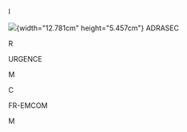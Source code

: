 I

![](Pictures/10000201000001EE000000D3241AAA9B99F22F6E.png){width="12.781cm"
height="5.457cm"} ADRASEC

R

URGENCE

M

C

FR-EMCOM

M
